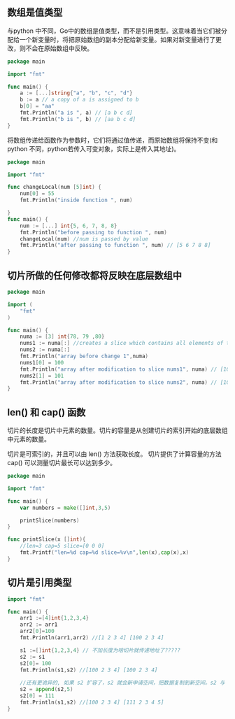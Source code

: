 ## 数组是值类型

与python 中不同，Go中的数组是值类型，而不是引用类型。这意味着当它们被分配给一个新变量时，将把原始数组的副本分配给新变量。如果对新变量进行了更改，则不会在原始数组中反映。

```go
package main

import "fmt"

func main() {  
    a := [...]string{"a", "b", "c", "d"}
    b := a // a copy of a is assigned to b
    b[0] = "aa"
    fmt.Println("a is ", a) // [a b c d]
    fmt.Println("b is ", b) // [aa b c d]
}
```


将数组传递给函数作为参数时，它们将通过值传递，而原始数组将保持不变(和 python 不同，python若传入可变对象，实际上是传入其地址)。
```go
package main

import "fmt"

func changeLocal(num [5]int) {  
    num[0] = 55
    fmt.Println("inside function ", num)

}
func main() {  
    num := [...] int{5, 6, 7, 8, 8}
    fmt.Println("before passing to function ", num)
    changeLocal(num) //num is passed by value
    fmt.Println("after passing to function ", num) // [5 6 7 8 8]
}
```

## 切片所做的任何修改都将反映在底层数组中

```go
package main

import (  
    "fmt"
)

func main() {  
    numa := [3] int{78, 79 ,80}
    nums1 := numa[:] //creates a slice which contains all elements of the array
    nums2 := numa[:]
    fmt.Println("array before change 1",numa)
    nums1[0] = 100
    fmt.Println("array after modification to slice nums1", numa) // [100 79 80]
    nums2[1] = 101
    fmt.Println("array after modification to slice nums2", numa) // [100 101 80]
}
```

## len() 和 cap() 函数

切片的长度是切片中元素的数量。切片的容量是从创建切片的索引开始的底层数组中元素的数量。

切片是可索引的，并且可以由 len() 方法获取长度。
切片提供了计算容量的方法 cap() 可以测量切片最长可以达到多少。

```go
package main

import "fmt"

func main() {
    var numbers = make([]int,3,5)

    printSlice(numbers)
}

func printSlice(x []int){
    //len=3 cap=5 slice=[0 0 0]
    fmt.Printf("len=%d cap=%d slice=%v\n",len(x),cap(x),x)
}
```


## 切片是引用类型

```go
import "fmt"

func main() {
    arr1 :=[4]int{1,2,3,4}
    arr2 := arr1
    arr2[0]=100
    fmt.Println(arr1,arr2) //[1 2 3 4] [100 2 3 4]

    s1 :=[]int{1,2,3,4} // 不加长度为啥切片就传递地址了?????
    s2 := s1
    s2[0]= 100
    fmt.Println(s1,s2) //[100 2 3 4] [100 2 3 4]
    
    //还有更诡异的, 如果 s2 扩容了，s2 就会新申请空间，把数据复制到新空间。s2 与 s1 就没关系了
    s2 = append(s2,5)
    s2[0] = 111
    fmt.Println(s1,s2) //[100 2 3 4] [111 2 3 4 5]
}
```